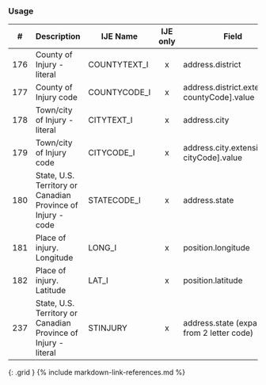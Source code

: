 ### Usage


| **#** |  **Description**   |  **IJE Name**   | IJE only |  **Field**  |  **Type**  | **Value Set**  |
| :---------: | ------------- | ------------ | :----------: |---------- | -------- | -------- |
| 176 | County of Injury - literal | COUNTYTEXT_I| x|address.district | string |  | 
| 177 | County of Injury code | COUNTYCODE_I| x|address.district.extension[ countyCode].value | integer | see [CountyCodes] | 
| 178 | Town/city of Injury - literal | CITYTEXT_I| x|address.city | string |  | 
| 179 | Town/city of Injury code | CITYCODE_I| x|address.city.extension[ cityCode].value | integer | see [CityCodes] | 
| 180 | State, U.S. Territory or Canadian Province of Injury - code | STATECODE_I| x|address.state | string | [StatesTerritoriesProvincesVS] | 
| 181 | Place of injury. Longitude | LONG_I| x|position.longitude | float |  | 
| 182 | Place of injury. Latitude | LAT_I| x|position.latitude | float |  | 
| 237 | State, U.S. Territory or Canadian Province of Injury - literal | STINJURY| x|address.state (expanded from 2 letter code) | string | [StatesTerritoriesProvincesVS] | 
{: .grid }
{% include markdown-link-references.md %}
